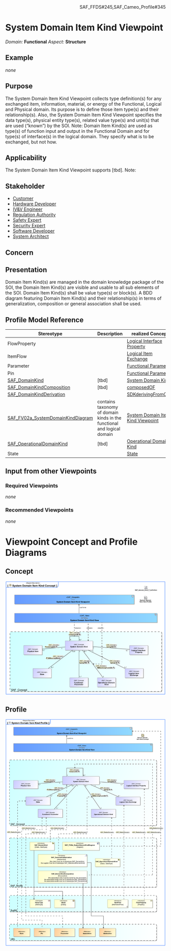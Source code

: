 <div align="right">SAF_FFDS#245,SAF_Cameo_Profile#345</div>

# System Domain Item Kind Viewpoint
*Domain:* **Functional** *Aspect:* **Structure**
## Example
*none*
## Purpose
The System Domain Item Kind Viewpoint collects type definition(s) for any exchanged item, information, material, or energy of the Functional, Logical and Physical domain. Its purpose is to define those item type(s) and their relationship(s). Also, the System Domain Item Kind Viewpoint specifies the data type(s), physical entity type(s), related value type(s) and unit(s) that are used (“known”) by the SOI. 
Note: Domain Item Kind(s) are used as type(s) of function input and output in the Functional Domain and for type(s) of interface(s) in the logical domain. They specify what is to be exchanged, but not how.
## Applicability
The System Domain Item Kind Viewpoint supports [tbd].
Note:
## Stakeholder
* [Customer](../stakeholders.md#Customer)
* [Hardware Developer](../stakeholders.md#Hardware-Developer)
* [IV&V Engineer](../stakeholders.md#IV&V-Engineer)
* [Regulation Authority](../stakeholders.md#Regulation-Authority)
* [Safety Expert](../stakeholders.md#Safety-Expert)
* [Security Expert](../stakeholders.md#Security-Expert)
* [Software Developer](../stakeholders.md#Software-Developer)
* [System Architect](../stakeholders.md#System-Architect)
## Concern
## Presentation
Domain Item Kind(s) are managed in the domain knowledge package of the SOI, the Domain Item Kind(s) are visible and usable to all sub elements of the SOI. Domain Item Kind(s) shall be value type(s) or block(s). A BDD diagram featuring Domain Item Kind(s) and their relationship(s) in terms of generalization, composition or general association shall be used.

## Profile Model Reference
|Stereotype | Description|realized Concept
|---|---|---|
|FlowProperty||[Logical Interface Property](../concepts.md#Logical-Interface-Property)|
|ItemFlow||[Logical Item Exchange](../concepts.md#Logical-Item-Exchange)|
|Parameter||[Functional Parameter](../concepts.md#Functional-Parameter)|
|Pin||[Functional Parameter](../concepts.md#Functional-Parameter)|
|[SAF_DomainKind](../stereotypes.md#SAF_DomainKind)|[tbd]|[System Domain Kind](../concepts.md#System-Domain-Kind)|
|[SAF_DomainKindComposition](../stereotypes.md#SAF_DomainKindComposition)|[tbd]|[composedOF](../concepts.md#composedOF)|
|[SAF_DomainKindDerivation](../stereotypes.md#SAF_DomainKindDerivation)||[SDKderivingFromODK](../concepts.md#SDKderivingFromODK)|
|[SAF_FV02a_SystemDomainKindDiagram](../stereotypes.md#SAF_FV02a_SystemDomainKindDiagram)|contains taxonomy of domain kinds in the functional and logical domain|[System Domain Item Kind Viewpoint](../concepts.md#System-Domain-Item-Kind-Viewpoint)|
|[SAF_OperationalDomainKind](../stereotypes.md#SAF_OperationalDomainKind)|[tbd]|[Operational Domain Kind](../concepts.md#Operational-Domain-Kind)|
|State||[State](../concepts.md#State)|
## Input from other Viewpoints
### Required Viewpoints
*none*
### Recommended Viewpoints
*none*
# Viewpoint Concept and Profile Diagrams
## Concept
![System Domain Item Kind Concept](System-Domain-Item-Kind-Concept.svg)
## Profile
![System Domain Item Kind Profile](System-Domain-Item-Kind-Profile.svg)
